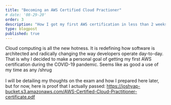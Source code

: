 ```yaml
---
title: "Becoming an AWS Certified Cloud Practioner"
# date: '08-29-20'
order: 3
description: "How I got my first AWS certification in less than 2 weeks"
type: blogpost
published: true
---
```


Cloud computing is all the new hotness. It is redefining how software is architected and radically changing the way developers operate day-to-day. That is why I decided to make a personal goal of getting my first AWS certification during the COVID-19 pandemic. Seems like as good a use of my time as any /shrug
<br><br>
I will be detailing my thoughts on the exam and how I prepared here later, but for now, here is proof that I actually passed:
https://joshyap-bucket.s3.amazonaws.com/AWS-Certified-Cloud-Practitioner-certificate.pdf
<br><br>

